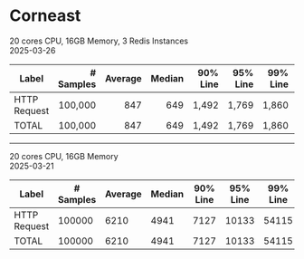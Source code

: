 # Corneast

20 cores CPU, 16GB Memory, 3 Redis Instances  
2025-03-26

| Label         | # Samples | Average | Median | 90% Line | 95% Line | 99% Line | Min | Max | Error %   | Throughput  | Received KB/sec | Sent KB/sec |
|---------------|----------:|--------:|-------:|---------:|---------:|---------:|----:|----:|----------:|------------:|----------------:|------------:|
| HTTP Request  | 100,000   | 847     | 649    | 1,492    | 1,769    | 1,860    | 51  | 3,981 | 0.000%    | 3,037.85163 | 614.09          | 625.96      |
| TOTAL         | 100,000   | 847     | 649    | 1,492    | 1,769    | 1,860    | 51  | 3,981 | 0.000%    | 3,037.85163 | 614.09          | 625.96      |

---
20 cores CPU, 16GB Memory  
2025-03-21

| Label         | # Samples | Average | Median | 90% Line | 95% Line | 99% Line | Min | Max   | Error % | Throughput   | Received KB/sec | Sent KB/sec |
|---------------|-----------|---------|--------|----------|----------|----------|-----|-------|---------|--------------|-----------------|-------------|
| HTTP Request  | 100000    | 6210    | 4941   | 7127     | 10133    | 54115    | 67  | 76329 | 0.065%  | 1039.93344   | 211.80          | 214.14      |
| TOTAL         | 100000    | 6210    | 4941   | 7127     | 10133    | 54115    | 67  | 76329 | 0.065%  | 1039.93344   | 211.80          | 214.14      |